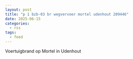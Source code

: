 ```yaml
---
layout: post
title: "p 1 bzb-03 br wegvervoer mortel udenhout 209446"
date: 2025-06-15
categories: 
  - rss
tags: 
  - feed
---
```


Voertuigbrand op Mortel in Udenhout
